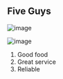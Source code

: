 ## Five Guys

![image](https://bloximages.newyork1.vip.townnews.com/swnewsmedia.com/content/tncms/assets/v3/editorial/1/72/1729adda-c64a-11e8-8713-678a7a2d7986/5bb377a9936d2.image.png)

![image](https://bloximages.newyork1.vip.townnews.com/swnewsmedia.com/content/tncms/assets/v3/editorial/2/6d/26d27640-c64a-11e8-bb41-2bed39998cfa/5bb377c713b41.image.png)
1. Good food
2. Great service
3. Reliable
